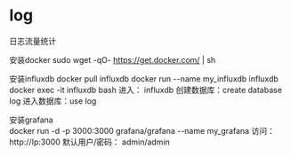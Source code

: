 # log
日志流量统计

安装docker
    sudo wget -qO- https://get.docker.com/ | sh
		
安装influxdb
    docker pull influxdb
    docker run --name my_influxdb influxdb
    docker exec -it influxdb bash
    进入： influxdb
    创建数据库：create database log
    进入数据库：use log
		
安装grafana	
    docker run -d -p 3000:3000 grafana/grafana --name my_grafana
    访问：http://Ip:3000
    默认用户/密码： admin/admin
